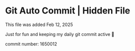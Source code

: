 # Git Auto Commit | Hidden File

This file was added Feb 12, 2025

Just for fun and keeping my daily git commit active 🤪

commit number: 1650012

